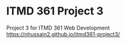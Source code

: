 # ITMD 361 Project 3
 Project 3 for ITMD 361 Web Development
 https://nhussain2.github.io/itmd361-project3/
